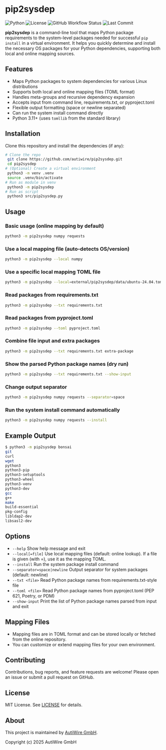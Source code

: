 # pip2sysdep

![Python](https://img.shields.io/badge/python-3.11%2B-blue)
![License](https://img.shields.io/github/license/autiwire/pip2sysdep)
![GitHub Workflow Status](https://img.shields.io/github/actions/workflow/status/autiwire/pip2sysdep/ci.yml?branch=main)
![Last Commit](https://img.shields.io/github/last-commit/autiwire/pip2sysdep)

**pip2sysdep** is a command-line tool that maps Python package requirements to the system-level packages needed for successful `pip install` in a virtual environment. It helps you quickly determine and install the necessary OS packages for your Python dependencies, supporting both local and online mapping sources.

## Features
- Maps Python packages to system dependencies for various Linux distributions
- Supports both local and online mapping files (TOML format)
- Handles meta-groups and recursive dependency expansion
- Accepts input from command line, requirements.txt, or pyproject.toml
- Flexible output formatting (space or newline separated)
- Can run the system install command directly
- Python 3.11+ (uses `tomllib` from the standard library)

## Installation
Clone this repository and install the dependencies (if any):

```bash
# Clone the repo
 git clone https://github.com/autiwire/pip2sysdep.git
 cd pip2sysdep
# (Optional) Create a virtual environment
 python3 -m venv .venv
 source .venv/bin/activate
# Run as module in venv
 python3 -m pip2sysdep 
# Run as script
 python3 src/pip2sysdep.py
```

## Usage

### Basic usage (online mapping by default)
```bash
python3 -m pip2sysdep numpy requests
```

### Use a local mapping file (auto-detects OS/version)
```bash
python3 -m pip2sysdep --local numpy
```

### Use a specific local mapping TOML file
```bash
python3 -m pip2sysdep --local=external/pip2sysdep/data/ubuntu-24.04.toml numpy
```

### Read packages from requirements.txt
```bash
python3 -m pip2sysdep --txt requirements.txt
```

### Read packages from pyproject.toml
```bash
python3 -m pip2sysdep --toml pyproject.toml
```

### Combine file input and extra packages
```bash
python3 -m pip2sysdep --txt requirements.txt extra-package
```

### Show the parsed Python package names (dry run)
```bash
python3 -m pip2sysdep --txt requirements.txt --show-input
```

### Change output separator
```bash
python3 -m pip2sysdep numpy requests --separator=space
```

### Run the system install command automatically
```bash
python3 -m pip2sysdep numpy requests --install
```

## Example Output

```bash
$ python3 -m pip2sysdep bonsai
git
curl
wget
python3
python3-pip
python3-setuptools
python3-wheel
python3-venv
python3-dev
gcc
g++
make
build-essential
pkg-config
libldap2-dev
libsasl2-dev
```

## Options
- `--help`                Show help message and exit
- `--local[=file]`        Use local mapping files (default: online lookup). If a file is given (with =), use it as the mapping TOML.
- `--install`             Run the system package install command
- `--separator=space|newline`  Output separator for system packages (default: newline)
- `--txt <file>`          Read Python package names from requirements.txt-style file
- `--toml <file>`         Read Python package names from pyproject.toml (PEP 621, Poetry, or PDM)
- `--show-input`          Print the list of Python package names parsed from input and exit

## Mapping Files
- Mapping files are in TOML format and can be stored locally or fetched from the online repository.
- You can customize or extend mapping files for your own environment.

## Contributing
Contributions, bug reports, and feature requests are welcome! Please open an issue or submit a pull request on GitHub.

## License
MIT License. See [LICENSE](LICENSE) for details.

## About

This project is maintained by [AutiWire GmbH](https://autiwire.de).

Copyright (c) 2025 AutiWire GmbH
